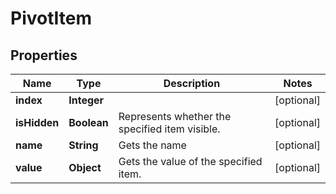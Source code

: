 
# PivotItem

## Properties
Name | Type | Description | Notes
------------ | ------------- | ------------- | -------------
**index** | **Integer** |  |  [optional]
**isHidden** | **Boolean** | Represents whether the specified item visible. |  [optional]
**name** | **String** | Gets the name |  [optional]
**value** | **Object** | Gets the value of the specified item. |  [optional]



